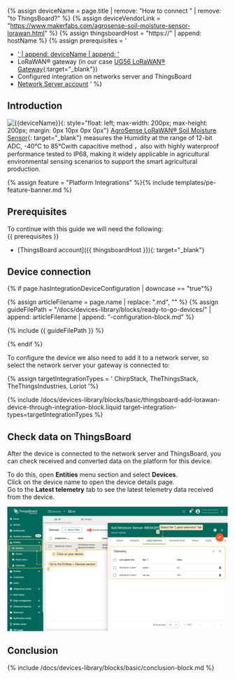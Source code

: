 
{% assign deviceName = page.title | remove: "How to connect " | remove: "to ThingsBoard?" %}
{% assign deviceVendorLink = "https://www.makerfabs.com/agrosense-soil-moisture-sensor-lorawan.html" %}
{% assign thingsboardHost = "https://" | append: hostName %}
{% assign prerequisites = '
- <a href="' | append: deviceVendorLink | append: '" target="_blank">' | append: deviceName | append: '</a>
- LoRaWAN® gateway (in our case [UG56 LoRaWAN® Gateway](/docs/pe/devices-library/ug56-lorawan-gateway/){:target="_blank"})
- Configured integration on networks server and ThingsBoard
- [Network Server account](#device-connection)
'
 %}

## Introduction

![{{deviceName}}](/images/devices-library/{{page.deviceImageFileName}}){: style="float: left; max-width: 200px; max-height: 200px; margin: 0px 10px 0px 0px"}
[AgroSense LoRaWAN® Soil Moisture Sensor]({{deviceVendorLink}}){: target="_blank"} measures the Humidity at the range of 12-bit ADC, -40℃ to 85℃with capacitive method ，also with highly waterproof performance tested to IP68, making it widely applicable in agricultural environmental sensing scenarios to support the smart agricultural production.  

{% assign feature = "Platform Integrations" %}{% include templates/pe-feature-banner.md %}
<br>

## Prerequisites

To continue with this guide we will need the following:  
{{ prerequisites }}
- [ThingsBoard account]({{ thingsboardHost }}){: target="_blank"}


## Device connection

{% if page.hasIntegrationDeviceConfiguration | downcase == "true"%}

{% assign articleFilename = page.name |  replace: ".md", "" %}
{% assign guideFilePath = "/docs/devices-library/blocks/ready-to-go-devices/" | append: articleFilename | append: "-configuration-block.md" %}

{% include {{ guideFilePath }} %}

{% endif %}

To configure the device we also need to add it to a network server, so select the network server your gateway is connected to:  

{% assign targetIntegrationTypes = '
ChirpStack,
TheThingsStack,
TheThingsIndustries,
Loriot
'%}

{% include /docs/devices-library/blocks/basic/thingsboard-add-lorawan-device-through-integration-block.liquid target-integration-types=targetIntegrationTypes %}


## Check data on ThingsBoard

After the device is connected to the network server and ThingsBoard, you can check received and converted data on the platform for this device.  

To do this, open **Entities** menu section and select **Devices**.  
Click on the device name to open the device details page.  
Go to the **Latest telemetry** tab to see the latest telemetry data received from the device.  

![LoRaWAN device data](/images/devices-library/lorawan-soil-moisture-data.png)


## Conclusion

{% include /docs/devices-library/blocks/basic/conclusion-block.md %}
